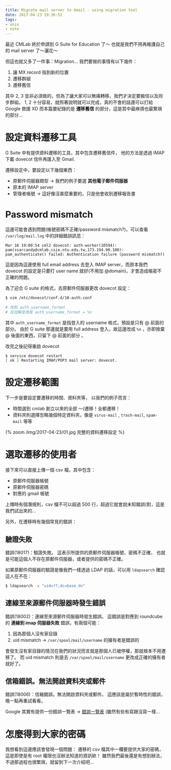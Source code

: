 ```yaml
---
title: Migrate mail server to Gmail - using migration tool
date: 2017-04-23 19:36:51
tags:
- unix
- note
---
```


最近 CMLab 終於申請到 G Suite for Education 了～
也就是我們不用再維護自己的 mail server 了～灑花～

但這也就又多了一件事：Migration...
我們要做的事情有以下幾件：

1. 讓 MX record 指到新的位置
2. 遷移群組
3. 遷移舊信

其中 2, 3 並非必須做的，但為了讓大家可以無痛轉移，我們才決定要搬信以及同步群組。
1, 2 十分容易，就照著說明就可以完成，真的不會的話還可以打給 Google 救援 XD
而本篇要紀錄的是 **遷移舊信** 的部分，這是其中最麻煩也最繁瑣的部分…

<!-- more -->

# 設定資料遷移工具

G Suite 中有提供資料遷移的工具，其中包含遷移舊信件，
他的方法是透過 IMAP 下載 dovecot 信件再匯入至 Gmail.

遷移設定中，要設定以下幾個東西：

- 原郵件伺服器類型 → 我們的例子要選 **其他電子郵件伺服器**
- 原本的 IMAP server
- 管理者帳號 → 這好像沒甚麼重要的，只是他會收到遷移報告書


# Password mismatch

這邊可能會遇到問題(帳號密碼不正確/password mismatch?)，可以查看 `/var/log/mail.log` 中的詳細錯誤訊息：

```
Mar 16 19:00:54 cml2 dovecot: auth-worker(10594): pam(ssarcandy@cmlab.csie.ntu.edu.tw,173.194.90.100):
pam_authenticate() failed: Authentication failure (password mismatch?)
```

這是因為這邊使用 full email address 去登入 IMAP server，而原本我們 dovecot 的設定是只要打 user name 就好(不用加 @domain)，才會造成帳密不正確的問題。

為了迎合 G suite 的格式，去原郵件伺服器更改 dovecot 設定：

```bash
$ vim /etc/dovecot/conf.d/10-auth.conf
 
# 找到 auth_username_format
# 反註解並改成 auth_username_format = %n
```

其中 `auth_username_format` 是指登入的 username 格式，預設是只有 @ 前面的部分。
由於 G suite 那邊就是要用 full address 登入，故這邊改成 `%n` ，亦即捨棄 @ 後面的東西，只留下 @ 前面的部分 。

改完之後記得重啟 dovecot

```bash
$ service dovecot restart
[ ok ] Restarting IMAP/POP3 mail server: dovecot.
```


# 設定遷移範圍

下一步是要設定要遷移的時間、資料夾等，
以我們的例子而言：

- 時間選到 cmlab 創立以來的全部 ～(遷移！全都遷移！
- 資料夾則選擇忽略幾個特定資料夾，像是 `virus-mail` , `trash-mail`, `spam-mail` 等等

{% zoom /img/2017-04-23/01.jpg 完整的資料遷移設定 %}


# 選取遷移的使用者

接下來可以直接上傳一個 csv 檔，其中包含：

- 原郵件伺服器帳號
- 原郵件伺服器密碼
- 對應的 gmail 帳號

上傳時有個潛規則，csv 檔不可以超過 500 行，超過它就會說未知錯誤(對，這是我們試出來的…

另外，在遷移時有幾個常見的錯誤：

## 驗證失敗

錯誤(18017)：驗證失敗。
這表示所提供的原郵件伺服器帳號、密碼不正確，
也就是可能這個人不存在原郵件伺服器，或者提供的密碼不正確。

如果原郵件伺服器的驗證是像我們一樣透過 LDAP 的話，可以用 `ldapsearch` 確認這人在不在：

```bash
$ ldapsearch -x "uid=??,dc=base_dn"
```

## 連線至來源郵件伺服器時發生錯誤

錯誤(18002)：連線至來源郵件伺服器時發生錯誤。
這錯誤是對應到 roundcube 的 **連線到 imap 伺服器失敗** 錯誤，有兩個可能：

1. 因為那個人沒有家目錄
2. uid mismatch → `/var/spool/mail/username` 的擁有者是錯誤的

會發生沒有家目錄的情況在我們的狀況而言就是那個人已被停權，那就根本不用遷移了。
而 uid mismatch 則是去 `/var/spool/mail/username` 更改成正確的擁有者就好了。

## 信箱錯誤。無法開啟資料夾或郵件

錯誤(18006)：信箱錯誤。無法開啟資料夾或郵件。
這應該是屬於暫時性的錯誤，晚一點再重試看看。

Google 其實有提供一份錯誤一覽表 → [錯誤一覽表](https://support.google.com/a/answer/6254288?hl=zh-Hant&ref_topic=6245212) (雖然有些有寫跟沒寫一樣…


# 怎麼得到大家的密碼

我想看到這邊應該會發現一個問題：
遷移的 csv 檔其中一欄要提供大家的密碼，這是即使是有 root 權限也沒辦法知道的資訊欸！
雖然我們最後還是有想到辦法，不過那過程也很繁瑣，就留到下一次介紹吧…

